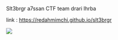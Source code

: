 Slt3brgr a7ssan CTF team drari lhrba

link : https://redahmimchi.github.io/slt3brgr

![](https://cdn.discordapp.com/attachments/1067452256686981161/1214338475479007232/slt3_logo.png?ex=65f8bfd5&is=65e64ad5&hm=c8db1ef9fdea6c48ed4449c147fd46ecf2575164ac0c29971a763399f96d5fa7&)

